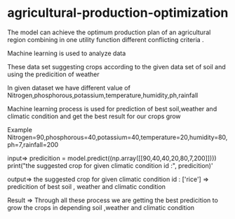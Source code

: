# agricultural-production-optimization
The model can achieve the optimum production plan of an agricultural region combining in one utility function different conflicting criteria .

Machine learning is used to analyze data 

These data set suggesting crops according to the given data set of soil and using the predicition of weather
 
In given dataset we have different value of Nitrogen,phosphorous,potassium,temperature,humidity,ph,rainfall

Machine learning process is used for prediction of best soil,weather and climatic condition and  get the best result for our crops grow 

Example 
Nitrogen=90,phosphorous=40,potassium=40,temperature=20,humidity=80,ph=7,rainfall=200

input=> predicition = model.predict((np.array([[90,40,40,20,80,7,200]])))
        print("the suggested crop for given climatic condition id :", predicition)'
        
output=>  the suggested crop for given climatic condition id : ['rice'] => predicition of best soil , weather and climatic condition

Result => Through all these process we are getting the best predicition to grow the crops in depending soil ,weather and climatic condition

   

